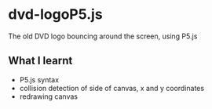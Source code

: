 # dvd-logoP5.js
The old DVD logo bouncing around the screen, using P5.js

## What I learnt  
* P5.js syntax
* collision detection of side of canvas, x and y coordinates
* redrawing canvas
